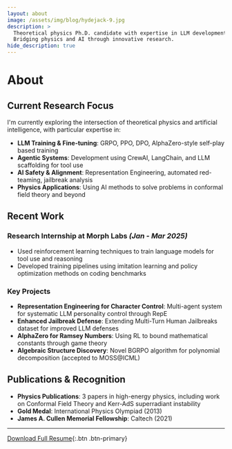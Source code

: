 ```yaml
---
layout: about
image: /assets/img/blog/hydejack-9.jpg
description: >
  Theoretical physics Ph.D. candidate with expertise in LLM development, agentic systems, and AI alignment. 
  Bridging physics and AI through innovative research.
hide_description: true
---
```


# About

<!--author-->

## Current Research Focus

I'm currently exploring the intersection of theoretical physics and artificial intelligence, with particular expertise in:

- **LLM Training & Fine-tuning**: GRPO, PPO, DPO, AlphaZero-style self-play based training
- **Agentic Systems**: Development using CrewAI, LangChain, and LLM scaffolding for tool use
- **AI Safety & Alignment**: Representation Engineering, automated red-teaming, jailbreak analysis
- **Physics Applications**: Using AI methods to solve problems in conformal field theory and beyond

## Recent Work

### Research Internship at Morph Labs *(Jan - Mar 2025)*
- Used reinforcement learning techniques to train language models for tool use and reasoning
- Developed training pipelines using imitation learning and policy optimization methods on coding benchmarks

### Key Projects
- **Representation Engineering for Character Control**: Multi-agent system for systematic LLM personality control through RepE
- **Enhanced Jailbreak Defense**: Extending Multi-Turn Human Jailbreaks dataset for improved LLM defenses
- **AlphaZero for Ramsey Numbers**: Using RL to bound mathematical constants through game theory
- **Algebraic Structure Discovery**: Novel BGRPO algorithm for polynomial decomposition (accepted to MOSS@ICML)

## Publications & Recognition

- **Physics Publications**: 3 papers in high-energy physics, including work on Conformal Field Theory and Kerr-AdS superradiant instability
- **Gold Medal**: International Physics Olympiad (2013)
- **James A. Cullen Memorial Fellowship**: Caltech (2021)

---

[Download Full Resume](/assets/files/Resume_Jaeha_Lee-public.pdf){:.btn .btn-primary}